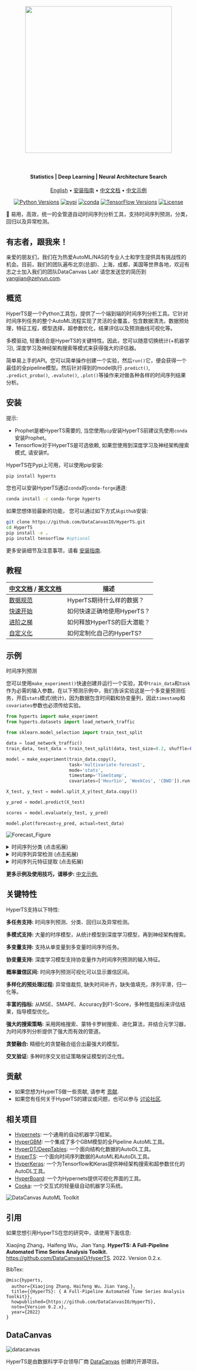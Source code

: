 <h1 align="center">
<img src="docs/static/images/logo.png" width="400" align=center/>
</h1><br>

<h4 align="center">Statistics | Deep Learning | Neural Architecture Search</h4>

<div align="center">

[English](README.md) • [安装指南](https://hyperts.readthedocs.io/zh_CN/latest/contents/0200_installation.html) • [中文文档](https://hyperts.readthedocs.io/zh_CN/latest/) • [中文示例](https://github.com/DataCanvasIO/HyperTS/tree/main/examples/zh_CN)

[![Python Versions](https://img.shields.io/pypi/pyversions/hyperts.svg)](https://pypi.org/project/hyperts)
[![pypi](https://img.shields.io/pypi/v/hyperts.svg)](https://pypi.python.org/pypi/hyperts)
[![conda](https://img.shields.io/conda/vn/conda-forge/HyperTS.svg)](https://anaconda.org/conda-forge/HyperTS)
[![TensorFlow Versions](https://img.shields.io/badge/TensorFlow-2.0+-blue.svg)](https://pypi.org/project/hyperts)
[![License](https://img.shields.io/github/license/DataCanvasIO/hyperts.svg)](https://github.com/DataCanvasIO/hyperts/blob/master/LICENSE)
</div>

:dizzy: 易用，高效，统一的全管道自动时间序列分析工具，支持时间序列预测，分类，回归以及异常检测。

## 有志者，跟我来！
亲爱的朋友们，我们在为热爱AutoML/NAS的专业人士和学生提供具有挑战性的机会。目前，我们的团队遍布北京(总部)、上海，成都，美国等世界各地，欢迎有志之士加入我们的团队DataCanvas Lab! 请您发送您的简历到 yangjian@zetyun.com. 

## 概览
HyperTS是一个Python工具包，提供了一个端到端的时间序列分析工具。它针对时间序列任务的整个AutoML流程实现了灵活的全覆盖，包含数据清洗，数据预处理，特征工程，模型选择，超参数优化，结果评估以及预测曲线可视化等。

多模驱动, 轻重结合是HyperTS的关键特性。因此，您可以随意切换统计(+机器学习), 深度学习及神经架构搜索等模式来获得强大的评估器。

简单易上手的API。您可以简单操作创建一个实验，然后```run()```它，便会获得一个最佳的全pipeline模型。然后针对得到的model执行```.predict()```, ```.predict_proba()```, ```.evalute()```, ```.plot()```等操作来对做各种各样的时间序列结果分析。

## 安装

提示:

- Prophet是被HyperTS需要的, 当您使用``pip``安装HyperTS前建议先使用``conda``安装Prophet。
- Tensorflow对于HyperTS是可选依赖, 如果您使用到深度学习及神经架构搜索模式, 请安装tf。

HyperTS在Pypi上可用，可以使用pip安装:

```bash
pip install hyperts
```

您也可以安装HyperTS通过``conda``的``conda-forge``通道:

```bash
conda install -c conda-forge hyperts
```

如果您想体验最新的功能， 您可以通过如下方式从``github``安装:

```bash
git clone https://github.com/DataCanvasIO/HyperTS.git
cd HyperTS
pip install -e . 
pip install tensorflow #optional
````

更多安装细节及注意事项，请看 [安装指南](https://hyperts.readthedocs.io/zh_CN/latest/contents/0200_installation.html).


## 教程

|[中文文档](https://hyperts.readthedocs.io/zh_CN/latest/) / [英文文档](https://hyperts.readthedocs.io/en/latest) | 描述 |
| --------------------------------- | --------------------------------- |
[数据规范](https://hyperts.readthedocs.io/zh_CN/latest/contents/0300_dataformat.html)|HyperTS期待什么样的数据？|
|[快速开始](https://hyperts.readthedocs.io/zh_CN/latest/contents/0400_quick_start.html)| 如何快速正确地使用HyperTS？|
|[进阶之梯](https://hyperts.readthedocs.io/zh_CN/latest/contents/0500_advanced_config.html)|如何释放HyperTS的巨大潜能？|
|[自定义化](https://hyperts.readthedocs.io/zh_CN/latest/contents/0600_user_defined.html)|如何定制化自己的HyperTS?|

## 示例

时间序列预测

您可以使用```make_experiment()```快速创建并运行一个实验，其中```train_data```和```task```作为必需的输入参数。在以下预测示例中，我们告诉实验这是一个多变量预测任务，开启```stats```模式(统计)，因为数据包含时间戳和协变量列，因此```timestamp```和```covariates```参数也必须传给实验。

```python
from hyperts import make_experiment
from hyperts.datasets import load_network_traffic

from sklearn.model_selection import train_test_split

data = load_network_traffic()
train_data, test_data = train_test_split(data, test_size=0.2, shuffle=False)

model = make_experiment(train_data.copy(),
                        task='multivariate-forecast',
                        mode='stats',
                        timestamp='TimeStamp',
                        covariates=['HourSin', 'WeekCos', 'CBWD']).run()

X_test, y_test = model.split_X_y(test_data.copy())

y_pred = model.predict(X_test)

scores = model.evaluate(y_test, y_pred)

model.plot(forecast=y_pred, actual=test_data)
```

![Forecast_Figure](docs/static/images/Actual_vs_Forecast.jpg)

<details>
  <summary>时间序列分类 (点击拓展)</summary>

```python
from hyperts import make_experiment
from hyperts.datasets import load_basic_motions

from sklearn.metrics import f1_score
from sklearn.model_selection import train_test_split

data = load_basic_motions()
train_data, test_data = train_test_split(data, test_size=0.2)

model = make_experiment(train_data.copy(),
                        task='classification',
                        mode='dl',
                        tf_gpu_usage_strategy=1,
                        reward_metric='accuracy',
                        max_trials=30,
                        early_stopping_rounds=10).run()

X_test, y_test = model.split_X_y(test_data.copy())

y_pred = model.predict(X_test)
y_proba = model.predict_proba(X_test)

scores = model.evaluate(y_test, y_pred, y_proba=y_proba, metrics=['accuracy', 'auc', f1_score])

print(scores)
  ```
</details>

<details>
  <summary>时间序列异常检测 (点击拓展)</summary>

```python
from hyperts import make_experiment
from hyperts.datasets import load_real_known_cause_dataset

from sklearn.model_selection import train_test_split

data = load_real_known_cause_dataset()
ground_truth = data.pop('anomaly')

detection_length = 15000
train_data, test_data = train_test_split(data, test_size=detection_length, shuffle=False)

model = make_experiment(train_data.copy(),
                        task='detection',
                        mode='stats',
                        reward_metric='f1',
                        max_trials=30,
                        early_stopping_rounds=10).run()

X_test, _ = model.split_X_y(test_data.copy())
y_test = ground_truth.iloc[-detection_length:]

y_pred = model.predict(X_test)
y_proba = model.predict_proba(X_test)

scores = model.evaluate(y_test, y_pred, y_proba=y_proba)

model.plot(y_pred, actual=test_data, history=train_data, interactive=False)
  ```
</details>


<details>
  <summary>时间序列元特征提取 (点击拓展)</summary>

```python
from hyperts.toolbox import metafeatures_from_timeseries
from hyperts.datasets import load_random_univariate_forecast_dataset

data = load_random_univariate_forecast_dataset()

metafeatures = metafeatures_from_timeseries(x=data, timestamp='ds', scale_ts=True)
```
</details>

**更多示例及使用技巧，请移步:** [中文示例.](https://github.com/DataCanvasIO/HyperTS/tree/main/examples/zh_CN)



## 关键特性

HyperTS支持以下特性:

**多任务支持:** 时间序列预测、分类、回归以及异常检测。

**多模式支持:** 大量的时序模型，从统计模型到深度学习模型，再到神经架构搜索。

**多变量支持:** 支持从单变量到多变量时间序列任务。

**协变量支持:** 深度学习模型支持协变量作为时间序列预测的输入特征。

**概率置信区间:** 时间序列预测可视化可以显示置信区间。

**多样化的预处理过程:** 异常值裁剪, 缺失时间补齐，缺失值填充，序列平滑，归一化等。

**丰富的指标:** 从MSE、SMAPE、Accuracy到F1-Score，多种性能指标来评估结果，指导模型优化。

**强大的搜索策略:** 采用网格搜索、蒙特卡罗树搜索、进化算法，并结合元学习器，为时间序列分析提供了强大而有效的管道。

**贪婪融合:** 精细化的贪婪融合组合出最强大的模型。

**交叉验证:** 多种时序交叉验证策略保证模型的泛化性。

## 贡献
- 如果您想为HyperTS做一些贡献, 请参考 [贡献](CONTRIBUTING.md).
- 如果您有任何关于HyperTS的建议或问题，也可以参与 [讨论社区](https://github.com/DataCanvasIO/HyperTS/discussions).

## 相关项目
* [Hypernets](https://github.com/DataCanvasIO/Hypernets): 一个通用的自动机器学习框架。
* [HyperGBM](https://github.com/DataCanvasIO/HyperGBM): 一个集成了多个GBM模型的全Pipeline AutoML工具。
* [HyperDT/DeepTables](https://github.com/DataCanvasIO/DeepTables): 一个面向结构化数据的AutoDL工具。
* [HyperTS](https://github.com/DataCanvasIO/HyperTS): 一个面向时间序列数据的AutoML和AutoDL工具。
* [HyperKeras](https://github.com/DataCanvasIO/HyperKeras): 一个为Tensorflow和Keras提供神经架构搜索和超参数优化的AutoDL工具。
* [HyperBoard](https://github.com/DataCanvasIO/HyperBoard): 一个为Hypernets提供可视化界面的工具。
* [Cooka](https://github.com/DataCanvasIO/Cooka): 一个交互式的轻量级自动机器学习系统。
  
![DataCanvas AutoML Toolkit](docs/static/images/datacanvas_automl_toolkit.png)

## 引用

如果您想引用HyperTS在您的研究中，请使用下面信息:

   Xiaojing Zhang，Haifeng Wu，Jian Yang. 
   **HyperTS: A Full-Pipeline Automated Time Series Analysis Toolkit.** https://github.com/DataCanvasIO/HyperTS. 2022. Version 0.2.x.

BibTex:

```
@misc{hyperts,
  author={Xiaojing Zhang，Haifeng Wu，Jian Yang.},
  title={{HyperTS}: { A Full-Pipeline Automated Time Series Analysis Toolkit}},
  howpublished={https://github.com/DataCanvasIO/HyperTS},
  note={Version 0.2.x},
  year={2022}
}
```


## DataCanvas

![datacanvas](docs/static/images/dc_logo_1.png)

HyperTS是由数据科学平台领导厂商 [DataCanvas](https://www.datacanvas.com/) 创建的开源项目。